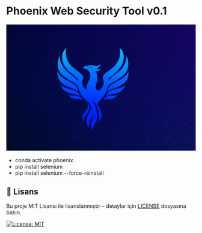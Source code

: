 # Phoenix Web Security Tool v0.1
![Phoenix Logo](images/phoenix.png)

- conda activate phoenix
- pip install selenium
- pip install selenium --force-reinstall


## 📜 Lisans

Bu proje MIT Lisansı ile lisanslanmıştır – detaylar için [LICENSE](LICENSE) dosyasına bakın.

[![License: MIT](https://img.shields.io/badge/License-MIT-yellow.svg)](https://opensource.org/licenses/MIT)